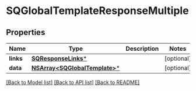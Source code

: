 # SQGlobalTemplateResponseMultiple

## Properties
Name | Type | Description | Notes
------------ | ------------- | ------------- | -------------
**links** | [**SQResponseLinks***](SQResponseLinks.md) |  | [optional] 
**data** | [**NSArray&lt;SQGlobalTemplate&gt;***](SQGlobalTemplate.md) |  | [optional] 

[[Back to Model list]](../README.md#documentation-for-models) [[Back to API list]](../README.md#documentation-for-api-endpoints) [[Back to README]](../README.md)


